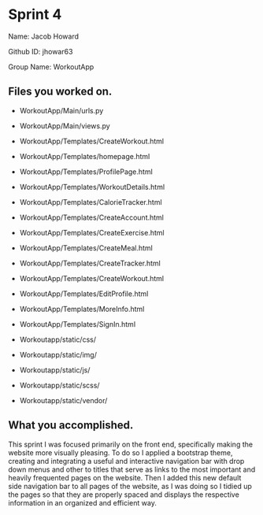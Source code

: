 # Sprint 4

Name: Jacob Howard

Github ID: jhowar63

Group Name: WorkoutApp


## Files you worked on.
- WorkoutApp/Main/urls.py 
- WorkoutApp/Main/views.py 

- WorkoutApp/Templates/CreateWorkout.html
- WorkoutApp/Templates/homepage.html 
- WorkoutApp/Templates/ProfilePage.html 
- WorkoutApp/Templates/WorkoutDetails.html 
- WorkoutApp/Templates/CalorieTracker.html 
- WorkoutApp/Templates/CreateAccount.html 
- WorkoutApp/Templates/CreateExercise.html 
- WorkoutApp/Templates/CreateMeal.html 
- WorkoutApp/Templates/CreateTracker.html 
- WorkoutApp/Templates/CreateWorkout.html 
- WorkoutApp/Templates/EditProfile.html 
- WorkoutApp/Templates/MoreInfo.html 
- WorkoutApp/Templates/SignIn.html 

- Workoutapp/static/css/ 
- Workoutapp/static/img/
- Workoutapp/static/js/
- Workoutapp/static/scss/
- Workoutapp/static/vendor/

## What you accomplished.

This sprint I was focused primarily on the front end, specifically making the website more visually pleasing. To do so I applied a bootstrap theme, creating and integrating a useful and interactive navigation bar with drop down menus and other to titles that serve as links to the most important and heavily frequented pages on the website. Then I added this new default side navigation bar to all pages of the website, as I was doing so I tidied up the pages so that they are properly spaced and displays the respective information in an organized and efficient way.
